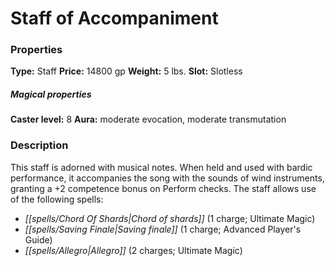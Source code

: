 ﻿---
Title: "Staff of Accompaniment"
Type: "Staff"
Price: "14800 gp"
Weight: "5 lbs."
Slot: "Slotless"
Caster level: "8"
Aura: "moderate evocation, moderate transmutation"
Description: |
  "This staff is adorned with musical notes. When held and used with bardic performance, it accompanies the song with the sounds of wind instruments, granting a +2 competence bonus on Perform checks. The staff allows use of the following spells:"
Crafting cost: "7400 gp"
Sources: "['Ultimate Equipment']"
---

# Staff of Accompaniment

### Properties

**Type:** Staff **Price:** 14800 gp **Weight:** 5 lbs. **Slot:** Slotless

##### Magical properties

**Caster level:** 8 **Aura:** moderate evocation, moderate transmutation

### Description

This staff is adorned with musical notes. When held and used with bardic performance, it accompanies the song with the sounds of wind instruments, granting a +2 competence bonus on Perform checks. The staff allows use of the following spells:

* _[[spells/Chord Of Shards|Chord of shards]]_ (1 charge; Ultimate Magic)
* _[[spells/Saving Finale|Saving finale]]_ (1 charge; Advanced Player's Guide)
* _[[spells/Allegro|Allegro]]_ (2 charges; Ultimate Magic)